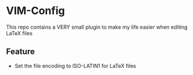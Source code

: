 # VIM-Config

This repo contains a VERY small plugin to make my life easier when editing LaTeX files

## Feature

* Set the file encoding to ISO-LATIN1 for LaTeX files
